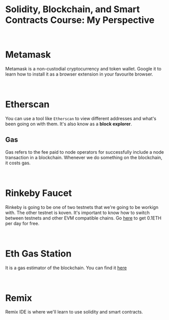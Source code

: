 # Solidity, Blockchain, and Smart Contracts Course: My Perspective

<br/>

# Metamask

Metamask is a non-custodial cryptocurrency and token wallet. Google it to learn how to install it as a browser extension in your favourite browser.

<br/>

# Etherscan

You can use a tool like ```Etherscan``` to view different addresses and what's been going on with them. It's also know as a **block explorer**.

 
## Gas 
Gas refers to the fee paid to node operators for successfully include a node transaction in a blockchain. Whenever we do something on the blockchain, it costs gas.

<br/>

# Rinkeby Faucet
Rinkeby is going to be one of two testnets that we're going to be workign with. The other testnet is koven. It's important to know how to switch between testnets and other EVM compatible chains. Go [here](https://rinkebyfaucet.com/) to get 0.1ETH per day for free.

<br/>

# Eth Gas Station 
It is a gas estimator of the blockchain. You can find it [here](ethgasstation.info)

<br/>

# Remix
Remix IDE is where we'll learn to use solidity and smart contracts.
